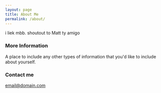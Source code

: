```yaml
---
layout: page
title: About Me
permalink: /about/
---
```


i liek mbb. shoutout to Matt ty amigo 

### More Information

A place to include any other types of information that you'd like to include about yourself.

### Contact me

[email@domain.com](mailto:email@domain.com)